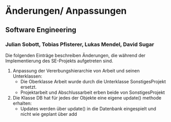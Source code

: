 # Änderungen/ Anpassungen
## Software Engineering
### Julian Sobott, Tobias Pfisterer, Lukas Mendel, David Sugar

Die folgenden Einträge beschreiben Änderungen, die während der Implementierung
des SE-Projekts aufgetreten sind.

1. Anpassung der Vererbungshierarchie von Arbeit und seinen Unterklassen:
	* Die Oberklasse Arbeit wurde durch die Unterklasse SonstigesProjekt ersetzt.
	* Projektarbeit und Abschlussarbeit erben beide von SonstigesProjekt
2. Die Klasse DB hat für jedes der Objekte eine eigene update() methode erhalten:
	* Updates werden über update() in die Datenbank eingespielt und nicht wie geplant über add
